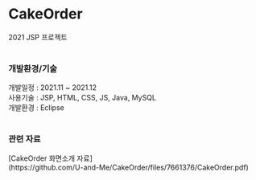 # CakeOrder
2021 JSP 프로젝트<br><br>


<h3> 개발환경/기술 </h3>
개발일정 : 2021.11 ~ 2021.12 <br>
사용기술 : JSP, HTML, CSS, JS, Java, MySQL <br>
개발환경 : Eclipse <br><br>

<h3> 관련 자료 </h3>
[CakeOrder 화면소개 자료]<br>
(https://github.com/U-and-Me/CakeOrder/files/7661376/CakeOrder.pdf)
